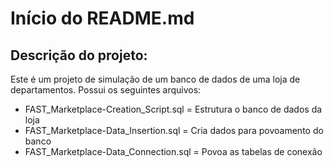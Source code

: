 # Início do README.md

## Descrição do projeto:

Este é um projeto de simulação de um banco de dados de uma loja de departamentos. Possui os seguintes arquivos:

- FAST_Marketplace-Creation_Script.sql = Estrutura o banco de dados da loja
- FAST_Marketplace-Data_Insertion.sql = Cria dados para povoamento do banco
- FAST_Marketplace-Data_Connection.sql = Povoa as tabelas de conexão
